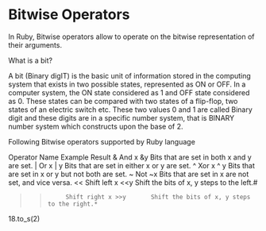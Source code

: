 # Bitwise Operators
In Ruby, Bitwise operators allow to operate on the bitwise representation of their arguments.

What is a bit?

A bit (Binary digIT) is the basic unit of information stored in the computing system that exists in two possible states, represented as ON or OFF. In a computer system, the ON state considered as 1 and OFF state considered as 0. These states can be compared with two states of a flip-flop, two states of an electric switch etc. These two values 0 and 1 are called Binary digit and these digits are in a specific number system, that is BINARY number system which constructs upon the base of 2.


Following Bitwise operators supported by Ruby language

Operator	Name	                Example	Result
&	        And	x &y	            Bits that are set in both x and y are set.
|	        Or	x | y	            Bits that are set in either x or y are set.
^	        Xor	x ^ y	            Bits that are set in x or y but not both are set.
~	        Not	~x	                Bits that are set in x are not set, and vice versa.
<<	        Shift left	x <<y	    Shift the bits of x, y steps to the left.#
>>	        Shift right	x >>y	    Shift the bits of x, y steps to the right.*

18.to_s(2) 